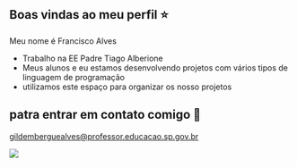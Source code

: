 ## Boas vindas ao meu perfil ⭐

Meu nome é Francisco Alves
- Trabalho na EE Padre Tiago Alberione
- Meus alunos e eu estamos desenvolvendo projetos com vários tipos de linguagem de programação
- utilizamos este espaço para organizar os nosso projetos
 ## patra entrar em contato comigo 📧
 gildemberguealves@professor.educacao.sp.gov.br

![](https://media1.tenor.com/m/8ukkFrwvta0AAAAC/mr-bean-bean.gif)
  
